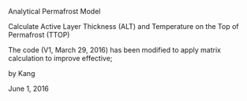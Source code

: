 Analytical Permafrost Model

Calculate Active Layer Thickness (ALT) and Temperature on the Top of Permafrost (TTOP)

The code (V1, March 29, 2016) has been modified to apply matrix calculation to improve effective;

by Kang 

June 1, 2016

